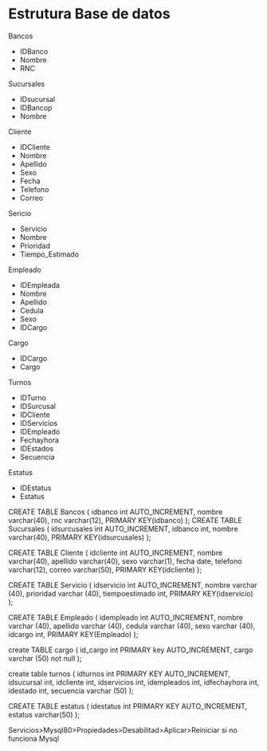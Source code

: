 # Estrutura Base de datos
Bancos
- IDBanco
- Nombre
- RNC

Sucursales
- IDsucursal
- IDBancop
- Nombre

Cliente
- IDCliente
- Nombre
- Apellido
- Sexo
- Fecha
- Telefono
- Correo

Sericio
- Servicio
- Nombre
- Prioridad
- Tiempo_Estimado

Empleado
- IDEmpleada
- Nombre
- Apellido
- Cedula
- Sexo
- IDCargo

Cargo
- IDCargo
- Cargo

Turnos
- IDTurno
- IDSurcusal
- IDCliente
- IDServicios
- IDEmpleado
- Fechayhora
- IDEstados
- Secuencia

Estatus
- IDEstatus
- Estatus

CREATE TABLE Bancos (
    idbanco int AUTO_INCREMENT,
    nombre varchar(40),
    rnc varchar(12),
    PRIMARY KEY(idbanco)
);
CREATE TABLE Sucursales (
    idsurcusales int AUTO_INCREMENT,
    idbanco int,
    nombre varchar(40),
    PRIMARY KEY(idsurcusales)
);

CREATE TABLE Cliente (
    idcliente int AUTO_INCREMENT,
    nombre varchar(40),
    apellido varchar(40),
    sexo varchar(1),
    fecha date,
    telefono varchar(12),
    correo varchar(50),
    PRIMARY KEY(idcliente)
);

CREATE TABLE Servicio (
    idservicio int AUTO_INCREMENT,
    nombre varchar (40),
    prioridad varchar (40),
    tiempoestimado int,
    PRIMARY KEY(idservicio)
);

CREATE TABLE Empleado (
    idempleado int AUTO_INCREMENT,
    nombre varchar (40),
    apellido varchar (40),
    cedula varchar (40),
    sexo varchar (40),
    idcargo int,
    PRIMARY KEY(Empleado)
);

create TABLE cargo
(
id_cargo int PRIMARY key AUTO_INCREMENT,
cargo  varchar (50) not null
);

create table turnos
(
idturnos int PRIMARY KEY AUTO_INCREMENT,
idsucursal int,
idcliente int,
idservicios int,
idempleados int,
idfechayhora int,
idestado int,
secuencia varchar (50) 
);

CREATE TABLE estatus
(
idestatus int PRIMARY KEY AUTO_INCREMENT,
estatus varchar(50)
);


Servicios>Mysql80>Propiedades>Desabilitad>Aplicar>Reiniciar si no funciona Mysql
